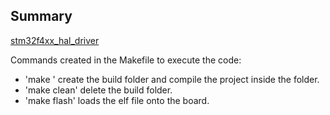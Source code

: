 ## Summary

[stm32f4xx_hal_driver](https://github.com/STMicroelectronics/stm32f4xx_hal_driver/tree/34ef062fce0a101065abc448091615e5a8534ca9)

Commands created in the Makefile to execute the code:
- 'make '
create the build folder and compile the project inside the folder.
- 'make clean'
delete the build folder.
- 'make flash'
loads the elf file onto the board.

